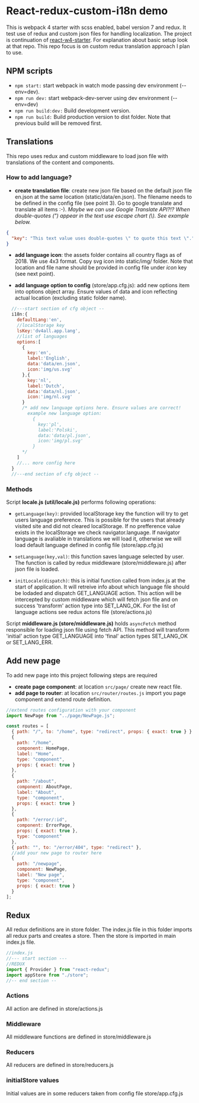# React-redux-custom-i18n demo

This is webpack 4 starter with scss enabled, babel version 7 and redux. It test use of redux and custom json files for handling localization. The project is continuation of [react-w4-starter](https://github.com/dmijatovic/react-webpack4-starter). For explanation about basic setup look at that repo. This repo focus is on custom redux translation approach I plan to use.

## NPM scripts

- `npm start:` start webpack in watch mode passing dev environment (--env=dev).
- `npm run dev:` start webpack-dev-server using dev environment (--env=dev)
- `npm run build:dev:` Build development version.
- `npm run build:` Build production version to dist folder. Note that previous build will be removed first.

## Translations

This repo uses redux and custom middleware to load json file with translations of the content and components.

### How to add language?

- **create translation file**: create new json file based on the default json file en.json at the same location (static/data/en.json). The filename needs to be defined in the config file (see point 3). Go to google translate and translate all items :-). _Maybe we can use Google Translate API?!? When double-quotes (") appear in the text use escape chart (\\). See example below._

```json
{
  "key": "This text value uses double-quotes \" to quote this text \"."
}
```

- **add language icon**: the assets folder contains all country flags as of 2018. We use 4x3 format. Copy svg icon into static/img/ folder. Note that location and file name should be provided in config file under _icon_ key (see next point).

- **add language option to config** (store/app.cfg.js): add new options item into options object array. Ensure values of data and icon reflecting actual location (excluding static folder name).

```javascript
  //---start section of cfg object --
  i18n:{
    defaultLang:'en',
    //localStorage key
    lsKey:'dv4all.app.lang',
    //list of languages
    options:[
      {
        key:'en',
        label:'English',
        data:'data/en.json',
        icon:'img/us.svg'
      },{
        key:'nl',
        label:'Dutch',
        data:'data/nl.json',
        icon:'img/nl.svg'
      }
      /* add new language options here. Ensure values are correct!
        example new language option:
          {
            key:'pl',
            label:'Polski',
            data:'data/pl.json',
            icon:'img/pl.svg'
          }
      */
    ]
    //... more config here
  }
  //---end section of cfg object --
```

### Methods

Script **locale.js (util/locale.js)** performs following operations:

- `getLanguage(key)`: provided localStorage key the function will try to get users language preference. This is possible for the users that already visited site and did not cleared localStorage. If no prefference value exists in the localStorage we check navigator.language. If navigator language is avaliable in translations we will load it, otherwise we will load default language defined in config file (store/app.cfg.js)

- `setLanguage(key,val)`: this function saves language selected by user. The function is called by redux middleware (store/middleware.js) after json file is loaded.

- `initLocale(dispatch)`: this is initial function called from index.js at the start of application. It will retreive info about which language file should be lodaded and dispatch GET_LANGUAGE action. This action will be intercepted by custom middleware which will fetch json file and on success 'transform' action type into SET_LANG_OK. For the list of language actions see redux actons file (store/actions.js)

Script **middleware.js (store/middleware.js)** holds `asyncFetch` method responsible for loading json file using fetch API. This method will transform 'initial' action type GET_LANGUAGE into 'final' action types SET_LANG_OK or SET_LANG_ERR.

## Add new page

To add new page into this project following steps are required

- **create page component**: at location `src/page/` create new react file.
- **add page to router**: at location `src/router/routes.js` import you page component and extend route definition.

```javascript
//extend routes configuration with your component
import NewPage from "../page/NewPage.js";

const routes = [
  { path: "/", to: "/home", type: "redirect", props: { exact: true } },
  {
    path: "/home",
    component: HomePage,
    label: "Home",
    type: "component",
    props: { exact: true }
  },
  {
    path: "/about",
    component: AboutPage,
    label: "About",
    type: "component",
    props: { exact: true }
  },
  {
    path: "/error/:id",
    component: ErrorPage,
    props: { exact: true },
    type: "component"
  },
  { path: "", to: "/error/404", type: "redirect" },
  //add your new page to router here
  {
    path: "/newpage",
    component: NewPage,
    label: "New page",
    type: "component",
    props: { exact: true }
  }
];
```

## Redux

All redux definitions are in store folder. The index.js file in this folder imports all redux parts and creates a store. Then the store is imported in main index.js file.

```javascript
//index.js
//--- start section ---
//REDUX
import { Provider } from "react-redux";
import appStore from "./store";
//-- end section --
```

### Actions

All action are defined in store/actions.js

### Middleware

All middleware functions are defined in store/middleware.js

### Reducers

All reducers are defined in store/reducers.js

### initialStore values

Initial values are in some reducers taken from config file store/app.cfg.js
